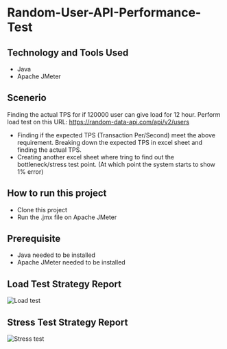 # Random-User-API-Performance-Test

## Technology and Tools Used
- Java
- Apache JMeter

## Scenerio
Finding the actual TPS for if 120000 user can give load for 12 hour.
Perform load test on this URL: https://random-data-api.com/api/v2/users
- Finding if the expected TPS (Transaction Per/Second) meet the above requirement. Breaking down the expected TPS in excel sheet and finding the actual TPS.
- Creating another excel sheet where tring to find out the bottleneck/stress test point. (At which point the system starts to show 1% error)

## How to run this project
- Clone this project
- Run the .jmx file on Apache JMeter

## Prerequisite
- Java needed to be installed
- Apache JMeter needed to be installed

## Load Test Strategy Report
![Load test](https://user-images.githubusercontent.com/52536969/215562474-34ebfe0d-e239-4b68-a76c-9cd105863f6a.png)

## Stress Test Strategy Report
![Stress test](https://user-images.githubusercontent.com/52536969/215562560-a2b3385c-31a8-4d63-abc3-76fe5a9ab26f.png)
